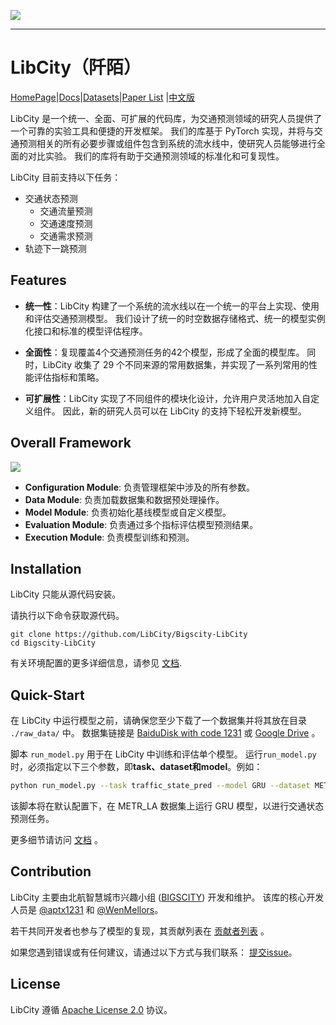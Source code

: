 ![](https://bigscity-libcity-docs.readthedocs.io/en/latest/_images/logo.png)

------

# LibCity（阡陌）

[HomePage](https://libcity.github.io/Bigscity-LibCity-Website)|[Docs](https://bigscity-libcity-docs.readthedocs.io/zh_CN/latest/#)|[Datasets](https://github.com/LibCity/Bigscity-LibCity-Datasets)|[Paper List](https://github.com/LibCity/Bigscity-LibCity-Paper) |[中文版](https://github.com/LibCity/Bigscity-LibCity/blob/master/readme_zh.md)

LibCity 是一个统一、全面、可扩展的代码库，为交通预测领域的研究人员提供了一个可靠的实验工具和便捷的开发框架。 我们的库基于 PyTorch 实现，并将与交通预测相关的所有必要步骤或组件包含到系统的流水线中，使研究人员能够进行全面的对比实验。 我们的库将有助于交通预测领域的标准化和可复现性。

LibCity 目前支持以下任务：

* 交通状态预测
  * 交通流量预测
  * 交通速度预测
  * 交通需求预测
* 轨迹下一跳预测

## Features

* **统一性**：LibCity 构建了一个系统的流水线以在一个统一的平台上实现、使用和评估交通预测模型。 我们设计了统一的时空数据存储格式、统一的模型实例化接口和标准的模型评估程序。

* **全面性**：复现覆盖4个交通预测任务的42个模型，形成了全面的模型库。 同时，LibCity 收集了 29 个不同来源的常用数据集，并实现了一系列常用的性能评估指标和策略。

* **可扩展性**：LibCity 实现了不同组件的模块化设计，允许用户灵活地加入自定义组件。 因此，新的研究人员可以在 LibCity 的支持下轻松开发新模型。

## Overall Framework

![](https://bigscity-libcity-docs.readthedocs.io/en/latest/_images/framework.png)

* **Configuration Module**: 负责管理框架中涉及的所有参数。
* **Data Module**: 负责加载数据集和数据预处理操作。
* **Model Module**: 负责初始化基线模型或自定义模型。
* **Evaluation Module**: 负责通过多个指标评估模型预测结果。
* **Execution Module**: 负责模型训练和预测。

## Installation

LibCity 只能从源代码安装。

请执行以下命令获取源代码。

```shell
git clone https://github.com/LibCity/Bigscity-LibCity
cd Bigscity-LibCity
```

有关环境配置的更多详细信息，请参见 [文档](https://bigscity-libcity-docs.readthedocs.io/zh/latest/get_started/install.html).

## Quick-Start

在 LibCity 中运行模型之前，请确保您至少下载了一个数据集并将其放在目录 `./raw_data/` 中。 数据集链接是 [BaiduDisk with code 1231](https://pan.baidu.com/s/1qEfcXBO-QwZfiT0G3IYMpQ) 或 [Google Drive](https://drive.google.com/drive/folders/1g5v2Gq1tkOq8XO0HDCZ9nOTtRpB6-gPe?usp=sharing) 。

脚本 `run_model.py` 用于在 LibCity 中训练和评估单个模型。 运行`run_model.py`时，必须指定以下三个参数，即**task、dataset和model**。例如：

```sh
python run_model.py --task traffic_state_pred --model GRU --dataset METR_LA
```

该脚本将在默认配置下，在 METR_LA 数据集上运行 GRU 模型，以进行交通状态预测任务。

更多细节请访问 [文档](https://bigscity-libcity-docs.readthedocs.io/zh/latest/get_started/quick_start.html) 。

## Contribution

LibCity 主要由北航智慧城市兴趣小组 ([BIGSCITY](https://www.bigcity.ai/)) 开发和维护。 该库的核心开发人员是 [@aptx1231](https://github.com/aptx1231) 和 [@WenMellors](https://github.com/WenMellors)。

若干共同开发者也参与了模型的复现，其贡献列表在 [贡献者列表](./contribution_list.md) 。

如果您遇到错误或有任何建议，请通过以下方式与我们联系： [提交issue](https://github.com/LibCity/Bigscity-LibCity/issues)。

## License

LibCity 遵循 [Apache License 2.0](https://github.com/LibCity/Bigscity-LibCity/blob/master/LICENSE.txt) 协议。

